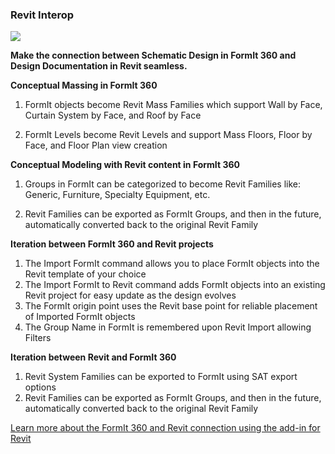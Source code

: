 ### Revit Interop

![](./images/nhcomxn1k5iql8tdldnu)


**Make the connection between Schematic Design in FormIt 360 and Design Documentation in Revit seamless.**

**Conceptual Massing in FormIt 360**

1. FormIt objects become Revit Mass Families which support Wall by Face, Curtain System by Face, and Roof by Face

2. FormIt Levels become Revit Levels and support Mass Floors, Floor by Face, and Floor Plan view creation

**Conceptual Modeling with Revit content in FormIt 360**

1. Groups in FormIt can be categorized to become Revit Families like: Generic, Furniture, Specialty Equipment, etc.

2. Revit Families can be exported as FormIt Groups, and then in the future, automatically converted back to the original Revit Family

**Iteration between FormIt 360 and Revit projects**

1. The Import FormIt command allows you to place FormIt objects into the Revit template of your choice
2. The Import FormIt to Revit command adds FormIt objects into an existing Revit project for easy update as the design evolves
3. The FormIt origin point uses the Revit base point for reliable placement of Imported FormIt objects
4. The Group Name in FormIt is remembered upon Revit Import allowing Filters

**Iteration between Revit and FormIt 360**

1. Revit System Families can be exported to FormIt using SAT export options
2. Revit Families can be exported as FormIt Groups, and then in the future, automatically converted back to the original Revit Family

[Learn more about the FormIt 360 and Revit connection using the add-in for Revit](http://formit360.autodesk.com/page/formit-360-revit)
